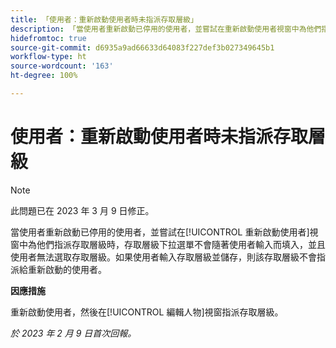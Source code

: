 ```yaml
---
title: 「使用者：重新啟動使用者時未指派存取層級」
description: 「當使用者重新啟動已停用的使用者，並嘗試在重新啟動使用者視窗中為他們指派存取層級時，存取層級下拉選單不會隨著使用者輸入而填入，並且使用者無法選取存取層級。如果使用者輸入存取層級並儲存，則該存取層級不會指派給重新啟動的使用者。」
hidefromtoc: true
source-git-commit: d6935a9ad66633d64083f227def3b027349645b1
workflow-type: ht
source-wordcount: '163'
ht-degree: 100%

---
```



# 使用者：重新啟動使用者時未指派存取層級

>[!NOTE]
>
>此問題已在 2023 年 3 月 9 日修正。

當使用者重新啟動已停用的使用者，並嘗試在[!UICONTROL 重新啟動使用者]視窗中為他們指派存取層級時，存取層級下拉選單不會隨著使用者輸入而填入，並且使用者無法選取存取層級。如果使用者輸入存取層級並儲存，則該存取層級不會指派給重新啟動的使用者。

**因應措施**

重新啟動使用者，然後在[!UICONTROL 編輯人物]視窗指派存取層級。

_於 2023 年 2 月 9 日首次回報。_

